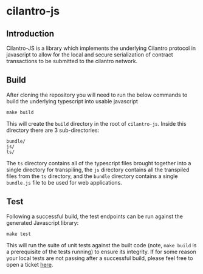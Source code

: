 # cilantro-js
## Introduction
Cilantro-JS is a library which implements the underlying Cilantro protocol in javascript to allow for the local and secure serialization of contract transactions to be submitted to the cilantro network.

## Build
After cloning the repository you will need to run the below commands to build the underlying typescript into usable javascript

```
make build
```

This will create the `build` directory in the root of `cilantro-js`. Inside this directory there are 3 sub-directories:

```
bundle/
js/
ts/
```

The `ts` directory contains all of the typescript files brought together into a single directory for transpiling, the `js` directory contains all the transpiled files from the `ts` directory, and the `bundle` directory contains a single `bundle.js` file to be used for web applications.

## Test
Following a successful build, the test endpoints can be run against the generated Javascript library:

```
make test
```

This will run the suite of unit tests against the built code (note, `make build` is a prerequisite of the tests running) to ensure its integrity. If for some reason your local tests are not passing after a successful build, please feel free to open a ticket [here](https://github.com/Lamden/cilantro-js/issues/new).
